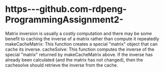 # https---github.com-rdpeng-ProgrammingAssignment2-

Matrix inversion is usually a costly computation and there may be some benefit to caching the inverse of a matrix rather than compute it repeatedly
makeCacheMatrix: This function creates a special "matrix" object that can cache its inverse.
cacheSolve: This function computes the inverse of the special "matrix" returned by makeCacheMatrix above. If the inverse has already been calculated (and the matrix has not changed), then the cachesolve should retrieve the inverse from the cache.
